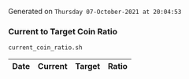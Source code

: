 Generated on `Thursday 07-October-2021 at 20:04:53`

### Current to Target Coin Ratio
`current_coin_ratio.sh`

Date|Current|Target|Ratio
---|---|---|---
